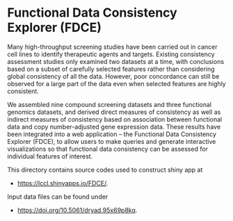 # Functional Data Consistency Explorer (FDCE)

Many high-throughput screening studies have been carried out in cancer cell lines to identify therapeutic agents and targets. Existing consistency assessment studies only examined two datasets at a time, with conclusions based on a subset of carefully selected features rather than considering global consistency of all the data. However, poor concordance can still be observed for a large part of the data even when selected features are highly consistent.

We assembled nine compound screening datasets and three functional genomics datasets, and derived direct measures of consistency as well as indirect measures of consistency based on association between functional data and copy number-adjusted gene expression data. These results have been integrated into a web application – the Functional Data Consistency Explorer (FDCE), to allow users to make queries and generate interactive visualizations so that functional data consistency can be assessed for individual features of interest.

This directory contains source codes used to construct shiny app at 
* https://lccl.shinyapps.io/FDCE/. 

Input data files can be found under 
* https://doi.org/10.5061/dryad.95x69p8kq.
